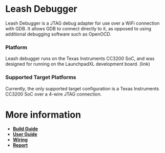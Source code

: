 # Leash Debugger

Leash Debugger is a JTAG debug adapter for use over a WiFi connection with GDB. It allows GDB to connect directly to it, as opposed to using additional debugging software such as OpenOCD.

### Platform

Leash debugger runs on the Texas Instruments CC3200 SoC, and was designed for running on the LaunchpadXL development board. (link)

### Supported Target Platforms

Currently, the only supported target configuration is a Texas Instruments CC3200 SoC over a 4-wire JTAG connection.

# More information

* [**Build Guide**](doc/BuildGuide.md)
* [**User Guide**](doc/UserGuide.md)
* [**Wiring**](doc/Wiring.md)
* [**Report**](doc/Report.md)



